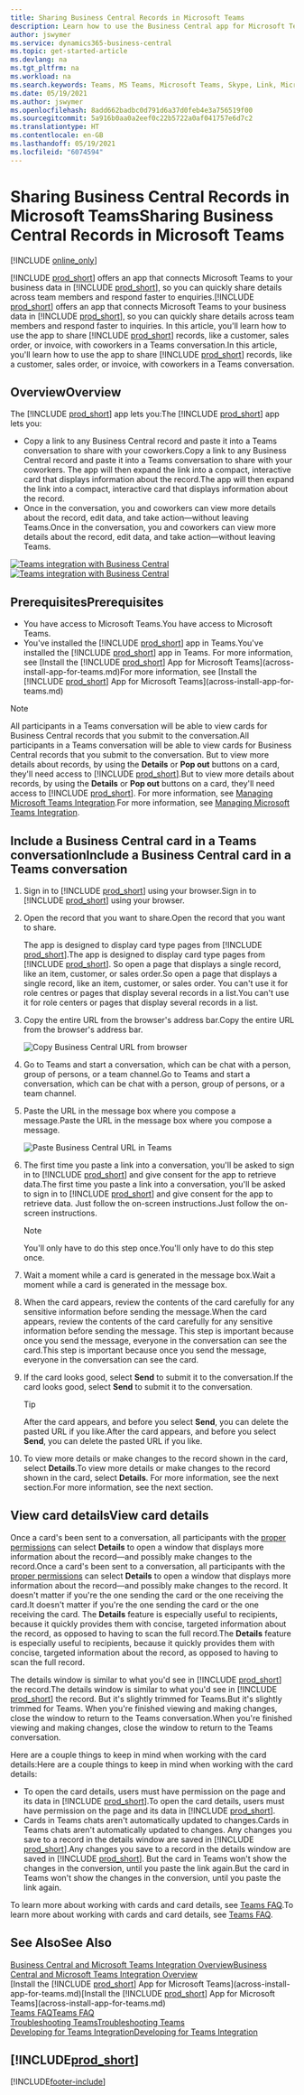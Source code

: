 ```yaml
---
title: Sharing Business Central Records in Microsoft Teams
description: Learn how to use the Business Central app for Microsoft Teams.
author: jswymer
ms.service: dynamics365-business-central
ms.topic: get-started-article
ms.devlang: na
ms.tgt_pltfrm: na
ms.workload: na
ms.search.keywords: Teams, MS Teams, Microsoft Teams, Skype, Link, Microsoft 365, collaborate, collaboration, teamwork, share records
ms.date: 05/19/2021
ms.author: jswymer
ms.openlocfilehash: 8add662badbc0d791d6a37d0feb4e3a756519f00
ms.sourcegitcommit: 5a916b0aa0a2eef0c22b5722a0af041757e6d7c2
ms.translationtype: HT
ms.contentlocale: en-GB
ms.lasthandoff: 05/19/2021
ms.locfileid: "6074594"
---
```

# <a name="sharing-business-central-records-in-microsoft-teams"></a><span data-ttu-id="2810e-103">Sharing Business Central Records in Microsoft Teams</span><span class="sxs-lookup"><span data-stu-id="2810e-103">Sharing Business Central Records in Microsoft Teams</span></span>

[!INCLUDE [online_only](includes/online_only.md)]

<span data-ttu-id="2810e-104">[!INCLUDE [prod_short](includes/prod_short.md)] offers an app that connects Microsoft Teams to your business data in [!INCLUDE [prod_short](includes/prod_short.md)], so you can quickly share details across team members and respond faster to enquiries.</span><span class="sxs-lookup"><span data-stu-id="2810e-104">[!INCLUDE [prod_short](includes/prod_short.md)] offers an app that connects Microsoft Teams to your business data in [!INCLUDE [prod_short](includes/prod_short.md)], so you can quickly share details across team members and respond faster to inquiries.</span></span> <span data-ttu-id="2810e-105">In this article, you'll learn how to use the app to share [!INCLUDE [prod_short](includes/prod_short.md)] records, like a customer, sales order, or invoice, with coworkers in a Teams conversation.</span><span class="sxs-lookup"><span data-stu-id="2810e-105">In this article, you'll learn how to use the app to share [!INCLUDE [prod_short](includes/prod_short.md)] records, like a customer, sales order, or invoice, with coworkers in a Teams conversation.</span></span>

## <a name="overview"></a><span data-ttu-id="2810e-106">Overview</span><span class="sxs-lookup"><span data-stu-id="2810e-106">Overview</span></span>

<span data-ttu-id="2810e-107">The [!INCLUDE [prod_short](includes/prod_short.md)] app lets you:</span><span class="sxs-lookup"><span data-stu-id="2810e-107">The [!INCLUDE [prod_short](includes/prod_short.md)] app lets you:</span></span>

- <span data-ttu-id="2810e-108">Copy a link to any Business Central record and paste it into a Teams conversation to share with your coworkers.</span><span class="sxs-lookup"><span data-stu-id="2810e-108">Copy a link to any Business Central record and paste it into a Teams conversation to share with your coworkers.</span></span> <span data-ttu-id="2810e-109">The app will then expand the link into a compact, interactive card that displays information about the record.</span><span class="sxs-lookup"><span data-stu-id="2810e-109">The app will then expand the link into a compact, interactive card that displays information about the record.</span></span>
- <span data-ttu-id="2810e-110">Once in the conversation, you and coworkers can view more details about the record, edit data, and take action&mdash;without leaving Teams.</span><span class="sxs-lookup"><span data-stu-id="2810e-110">Once in the conversation, you and coworkers can view more details about the record, edit data, and take action&mdash;without leaving Teams.</span></span>

<span data-ttu-id="2810e-111">[![Teams integration with Business Central](media/teams-intro-v3.png)](media/teams-intro-v3.png#lightbox)</span><span class="sxs-lookup"><span data-stu-id="2810e-111">[![Teams integration with Business Central](media/teams-intro-v3.png)](media/teams-intro-v3.png#lightbox)</span></span>

## <a name="prerequisites"></a><span data-ttu-id="2810e-112">Prerequisites</span><span class="sxs-lookup"><span data-stu-id="2810e-112">Prerequisites</span></span>

- <span data-ttu-id="2810e-113">You have access to Microsoft Teams.</span><span class="sxs-lookup"><span data-stu-id="2810e-113">You have access to Microsoft Teams.</span></span>
- <span data-ttu-id="2810e-114">You've installed the [!INCLUDE [prod_short](includes/prod_short.md)] app in Teams.</span><span class="sxs-lookup"><span data-stu-id="2810e-114">You've installed the [!INCLUDE [prod_short](includes/prod_short.md)] app in Teams.</span></span> <span data-ttu-id="2810e-115">For more information, see [Install the [!INCLUDE [prod_short](includes/prod_short.md)] App for Microsoft Teams](across-install-app-for-teams.md)</span><span class="sxs-lookup"><span data-stu-id="2810e-115">For more information, see [Install the [!INCLUDE [prod_short](includes/prod_short.md)] App for Microsoft Teams](across-install-app-for-teams.md)</span></span>

> [!NOTE]
> <span data-ttu-id="2810e-116">All participants in a Teams conversation will be able to view cards for Business Central records that you submit to the conversation.</span><span class="sxs-lookup"><span data-stu-id="2810e-116">All participants in a Teams conversation will be able to view cards for Business Central records that you submit to the conversation.</span></span> <span data-ttu-id="2810e-117">But to view more details about records, by using the **Details** or **Pop out** buttons on a card, they'll need access to [!INCLUDE [prod_short](includes/prod_short.md)].</span><span class="sxs-lookup"><span data-stu-id="2810e-117">But to view more details about records, by using the **Details** or **Pop out** buttons on a card, they'll need access to [!INCLUDE [prod_short](includes/prod_short.md)].</span></span> <span data-ttu-id="2810e-118">For more information, see [Managing Microsoft Teams Integration](admin-teams-integration.md#minimum-requirements-1).</span><span class="sxs-lookup"><span data-stu-id="2810e-118">For more information, see [Managing Microsoft Teams Integration](admin-teams-integration.md#minimum-requirements-1).</span></span>

## <a name="include-a-business-central-card-in-a-teams-conversation"></a><span data-ttu-id="2810e-119">Include a Business Central card in a Teams conversation</span><span class="sxs-lookup"><span data-stu-id="2810e-119">Include a Business Central card in a Teams conversation</span></span>

1. <span data-ttu-id="2810e-120">Sign in to [!INCLUDE [prod_short](includes/prod_short.md)] using your browser.</span><span class="sxs-lookup"><span data-stu-id="2810e-120">Sign in to [!INCLUDE [prod_short](includes/prod_short.md)] using your browser.</span></span>
2. <span data-ttu-id="2810e-121">Open the record that you want to share.</span><span class="sxs-lookup"><span data-stu-id="2810e-121">Open the record that you want to share.</span></span>

    <span data-ttu-id="2810e-122">The app is designed to display card type pages from [!INCLUDE [prod_short](includes/prod_short.md)].</span><span class="sxs-lookup"><span data-stu-id="2810e-122">The app is designed to display card type pages from [!INCLUDE [prod_short](includes/prod_short.md)].</span></span> <span data-ttu-id="2810e-123">So open a page that displays a single record, like an item, customer, or sales order.</span><span class="sxs-lookup"><span data-stu-id="2810e-123">So open a page that displays a single record, like an item, customer, or sales order.</span></span> <span data-ttu-id="2810e-124">You can't use it for role centres or pages that display several records in a list.</span><span class="sxs-lookup"><span data-stu-id="2810e-124">You can't use it for role centers or pages that display several records in a list.</span></span>

3. <span data-ttu-id="2810e-125">Copy the entire URL from the browser's address bar.</span><span class="sxs-lookup"><span data-stu-id="2810e-125">Copy the entire URL from the browser's address bar.</span></span>

   ![Copy Business Central URL from browser](media/teams-url-v2.png)
4. <span data-ttu-id="2810e-127">Go to Teams and start a conversation, which can be chat with a person, group of persons, or a team channel.</span><span class="sxs-lookup"><span data-stu-id="2810e-127">Go to Teams and start a conversation, which can be chat with a person, group of persons, or a team channel.</span></span>

    <!--Teams imposes a few limitations here eg. you cannot unfurl a link during a Voice/Video call :/ We should probably only mention this in a Troubleshooting section (and i hope it will also be fixed soon)-->
5. <span data-ttu-id="2810e-128">Paste the URL in the message box where you compose a message.</span><span class="sxs-lookup"><span data-stu-id="2810e-128">Paste the URL in the message box where you compose a message.</span></span>

   ![Paste Business Central URL in Teams](media/teams-paste-url-v2.png)
6. <span data-ttu-id="2810e-130">The first time you paste a link into a conversation, you'll be asked to sign in to [!INCLUDE [prod_short](includes/prod_short.md)] and give consent for the app to retrieve data.</span><span class="sxs-lookup"><span data-stu-id="2810e-130">The first time you paste a link into a conversation, you'll be asked to sign in to [!INCLUDE [prod_short](includes/prod_short.md)] and give consent for the app to retrieve data.</span></span> <span data-ttu-id="2810e-131">Just follow the on-screen instructions.</span><span class="sxs-lookup"><span data-stu-id="2810e-131">Just follow the on-screen instructions.</span></span>

    > [!NOTE]
    > <span data-ttu-id="2810e-132">You'll only have to do this step once.</span><span class="sxs-lookup"><span data-stu-id="2810e-132">You'll only have to do this step once.</span></span>

7. <span data-ttu-id="2810e-133">Wait a moment while a card is generated in the message box.</span><span class="sxs-lookup"><span data-stu-id="2810e-133">Wait a moment while a card is generated in the message box.</span></span>

8. <span data-ttu-id="2810e-134">When the card appears, review the contents of the card carefully for any sensitive information before sending the message.</span><span class="sxs-lookup"><span data-stu-id="2810e-134">When the card appears, review the contents of the card carefully for any sensitive information before sending the message.</span></span> <span data-ttu-id="2810e-135">This step is important because once you send the message, everyone in the conversation can see the card.</span><span class="sxs-lookup"><span data-stu-id="2810e-135">This step is important because once you send the message, everyone in the conversation can see the card.</span></span>

9. <span data-ttu-id="2810e-136">If the card looks good, select **Send** to submit it to the conversation.</span><span class="sxs-lookup"><span data-stu-id="2810e-136">If the card looks good, select **Send** to submit it to the conversation.</span></span>

    > [!TIP]
    > <span data-ttu-id="2810e-137">After the card appears, and before you select **Send**, you can delete the pasted URL if you like.</span><span class="sxs-lookup"><span data-stu-id="2810e-137">After the card appears, and before you select **Send**, you can delete the pasted URL if you like.</span></span>

10. <span data-ttu-id="2810e-138">To view more details or make changes to the record shown in the card, select **Details**.</span><span class="sxs-lookup"><span data-stu-id="2810e-138">To view more details or make changes to the record shown in the card, select **Details**.</span></span> <span data-ttu-id="2810e-139">For more information, see the next section.</span><span class="sxs-lookup"><span data-stu-id="2810e-139">For more information, see the next section.</span></span>

## <a name="view-card-details"></a><span data-ttu-id="2810e-140">View card details</span><span class="sxs-lookup"><span data-stu-id="2810e-140">View card details</span></span>

<span data-ttu-id="2810e-141">Once a card's been sent to a conversation, all participants with the [proper permissions](admin-teams-integration.md#permissions) can select **Details** to open a window that displays more information about the record&mdash;and possibly make changes to the record.</span><span class="sxs-lookup"><span data-stu-id="2810e-141">Once a card's been sent to a conversation, all participants with the [proper permissions](admin-teams-integration.md#permissions) can select **Details** to open a window that displays more information about the record&mdash;and possibly make changes to the record.</span></span> <span data-ttu-id="2810e-142">It doesn't matter if you're the one sending the card or the one receiving the card.</span><span class="sxs-lookup"><span data-stu-id="2810e-142">It doesn't matter if you're the one sending the card or the one receiving the card.</span></span> <span data-ttu-id="2810e-143">The **Details** feature is especially useful to recipients, because it quickly provides them with concise, targeted information about the record, as opposed to having to scan the full record.</span><span class="sxs-lookup"><span data-stu-id="2810e-143">The **Details** feature is especially useful to recipients, because it quickly provides them with concise, targeted information about the record, as opposed to having to scan the full record.</span></span>

<span data-ttu-id="2810e-144">The details window is similar to what you'd see in [!INCLUDE [prod_short](includes/prod_short.md)] the record.</span><span class="sxs-lookup"><span data-stu-id="2810e-144">The details window is similar to what you'd see in [!INCLUDE [prod_short](includes/prod_short.md)] the record.</span></span> <span data-ttu-id="2810e-145">But it's slightly trimmed for Teams.</span><span class="sxs-lookup"><span data-stu-id="2810e-145">But it's slightly trimmed for Teams.</span></span> <span data-ttu-id="2810e-146">When you're finished viewing and making changes, close the window to return to the Teams conversation.</span><span class="sxs-lookup"><span data-stu-id="2810e-146">When you're finished viewing and making changes, close the window to return to the Teams conversation.</span></span>

<span data-ttu-id="2810e-147">Here are a couple things to keep in mind when working with the card details:</span><span class="sxs-lookup"><span data-stu-id="2810e-147">Here are a couple things to keep in mind when working with the card details:</span></span>

- <span data-ttu-id="2810e-148">To open the card details, users must have permission on the page and its data in [!INCLUDE [prod_short](includes/prod_short.md)].</span><span class="sxs-lookup"><span data-stu-id="2810e-148">To open the card details, users must have permission on the page and its data in [!INCLUDE [prod_short](includes/prod_short.md)].</span></span>
- <span data-ttu-id="2810e-149">Cards in Teams chats aren't automatically updated to changes.</span><span class="sxs-lookup"><span data-stu-id="2810e-149">Cards in Teams chats aren't automatically updated to changes.</span></span> <span data-ttu-id="2810e-150">Any changes you save to a record in the details window are saved in [!INCLUDE [prod_short](includes/prod_short.md)].</span><span class="sxs-lookup"><span data-stu-id="2810e-150">Any changes you save to a record in the details window are saved in [!INCLUDE [prod_short](includes/prod_short.md)].</span></span> <span data-ttu-id="2810e-151">But the card in Teams won't show the changes in the conversion, until you paste the link again.</span><span class="sxs-lookup"><span data-stu-id="2810e-151">But the card in Teams won't show the changes in the conversion, until you paste the link again.</span></span>

<span data-ttu-id="2810e-152">To learn more about working with cards and card details, see [Teams FAQ](teams-faq.md).</span><span class="sxs-lookup"><span data-stu-id="2810e-152">To learn more about working with cards and card details, see [Teams FAQ](teams-faq.md).</span></span>

## <a name="see-also"></a><span data-ttu-id="2810e-153">See Also</span><span class="sxs-lookup"><span data-stu-id="2810e-153">See Also</span></span>

[<span data-ttu-id="2810e-154">Business Central and Microsoft Teams Integration Overview</span><span class="sxs-lookup"><span data-stu-id="2810e-154">Business Central and Microsoft Teams Integration Overview</span></span>](across-teams-overview.md)  
<span data-ttu-id="2810e-155">[Install the [!INCLUDE [prod_short](includes/prod_short.md)] App for Microsoft Teams](across-install-app-for-teams.md)</span><span class="sxs-lookup"><span data-stu-id="2810e-155">[Install the [!INCLUDE [prod_short](includes/prod_short.md)] App for Microsoft Teams](across-install-app-for-teams.md)</span></span>  
[<span data-ttu-id="2810e-156">Teams FAQ</span><span class="sxs-lookup"><span data-stu-id="2810e-156">Teams FAQ</span></span>](teams-faq.md)  
[<span data-ttu-id="2810e-157">Troubleshooting Teams</span><span class="sxs-lookup"><span data-stu-id="2810e-157">Troubleshooting Teams</span></span>](admin-teams-troubleshooting.md)  
[<span data-ttu-id="2810e-158">Developing for Teams Integration</span><span class="sxs-lookup"><span data-stu-id="2810e-158">Developing for Teams Integration</span></span>](/dynamics365/business-central/dev-itpro/developer/devenv-develop-for-teams)  

## [!INCLUDE[prod_short](includes/free_trial_md.md)]  


[!INCLUDE[footer-include](includes/footer-banner.md)]